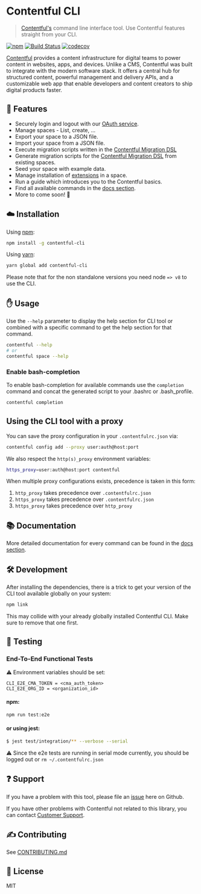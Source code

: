 # Contentful CLI

> [Contentful's](https://www.contentful.com) command line interface tool. Use Contentful features straight from your CLI.

[![npm](https://img.shields.io/npm/v/contentful-cli.svg)](https://www.npmjs.com/package/contentful-cli)
[![Build Status](https://travis-ci.com/contentful/contentful-cli.svg?token=fyDxSEex8FXB9BKySX88&branch=master)](https://travis-ci.com/contentful/contentful-cli)
[![codecov](https://codecov.io/gh/contentful/contentful-cli/branch/master/graph/badge.svg?token=c2bwazppuO)](https://codecov.io/gh/contentful/contentful-cli)

[Contentful](https://www.contentful.com) provides a content infrastructure for digital teams to power content in websites, apps, and devices. Unlike a CMS, Contentful was built to integrate with the modern software stack. It offers a central hub for structured content, powerful management and delivery APIs, and a customizable web app that enable developers and content creators to ship digital products faster.

## :rocket: Features

- Securely login and logout with our [OAuth service](https://www.contentful.com/developers/docs/references/authentication/).
- Manage spaces - List, create, ...
- Export your space to a JSON file.
- Import your space from a JSON file.
- Execute migration scripts written in the [Contentful Migration DSL](https://github.com/contentful/contentful-migration/blob/master/README.md#reference-documentation)
- Generate migration scripts for the [Contentful Migration DSL](https://github.com/contentful/contentful-migration/blob/master/README.md#reference-documentation) from existing spaces.
- Seed your space with example data.
- Manage installation of [extensions](https://github.com/contentful/extensions) in a space.
- Run a guide which introduces you to the Contentful basics.
- Find all available commands in the [docs section](https://github.com/contentful/contentful-cli/tree/master/docs).
- More to come soon! 🚀

## :cloud: Installation

Using [npm](http://npmjs.org):

``` sh
npm install -g contentful-cli
```

Using [yarn](https://yarnpkg.com):
``` sh
yarn global add contentful-cli
```

Please note that for the non standalone versions you need node `=> v8` to use the CLI.

## :hand: Usage

Use the `--help` parameter to display the help section for CLI tool or combined with a specific command to get the help section for that command.

```sh
contentful --help
# or
contentful space --help
```

### Enable bash-completion

To enable bash-completion for available commands use the `completion` command and concat the generated script to your .bashrc or .bash_profile.

```sh
contentful completion
```

## Using the CLI tool with a proxy

You can save the proxy configuration in your `.contentfulrc.json` via:

```sh
contentful config add --proxy user:auth@host:port
```

We also respect the `http(s)_proxy` environment variables:

```sh
https_proxy=user:auth@host:port contentful
```

When multiple proxy configurations exists, precedence is taken in this form:

1. `http_proxy` takes precedence over `.contentfulrc.json`
2. `https_proxy` takes precedence over `.contentfulrc.json`
2. `https_proxy` takes precedence over `http_proxy`

## :books: Documentation

More detailed documentation for every command can be found in the [docs section](https://github.com/contentful/contentful-cli/tree/master/docs).

## :hammer_and_wrench: Development

After installing the dependencies, there is a trick to get your version of the CLI tool available globally on your system:
```sh
npm link
```

This may collide with your already globally installed Contentful CLI. Make sure to remove that one first.

## :robot: Testing

### End-To-End Functional Tests

:warning: Environment variables should be set:

```
CLI_E2E_CMA_TOKEN = <cma_auth_token>
CLI_E2E_ORG_ID = <organization_id>
```

#### npm:
```sh
npm run test:e2e
```

#### or using jest:
```sh
$ jest test/integration/** --verbose --serial
```

:warning: Since the e2e tests are running in serial mode currently, you should be logged out or `rm ~/.contentfulrc.json`


## :question: Support

If you have a problem with this tool, please file an [issue](https://github.com/contentful/contentful-cli/issues/new) here on Github.

If you have other problems with Contentful not related to this library, you can contact [Customer Support](https://support.contentful.com).

## :writing_hand: Contributing

See [CONTRIBUTING.md](CONTRIBUTING.md)

## :scroll: License

MIT
